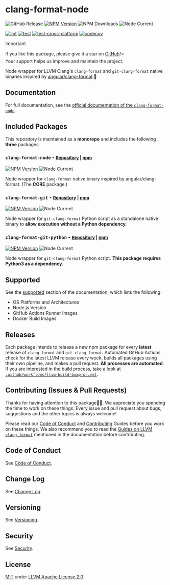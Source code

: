 # clang-format-node

![GitHub Release](https://img.shields.io/github/v/release/lumirlumir/npm-clang-format-node?label=release%20(LLVM%20version)&color=83ba63&display_name=release)
[![NPM Version](https://img.shields.io/npm/v/clang-format-node?color=83ba63)](https://www.npmjs.com/package/clang-format-node)
![NPM Downloads](https://img.shields.io/npm/dm/clang-format-node?color=83ba63)
![Node Current](https://img.shields.io/node/v/clang-format-node?color=83ba63)

[![lint](https://github.com/lumirlumir/npm-clang-format-node/actions/workflows/lint.yml/badge.svg)](https://github.com/lumirlumir/npm-clang-format-node/actions/workflows/lint.yml)
[![test](https://github.com/lumirlumir/npm-clang-format-node/actions/workflows/test.yml/badge.svg)](https://github.com/lumirlumir/npm-clang-format-node/actions/workflows/test.yml)
[![test-cross-platform](https://github.com/lumirlumir/npm-clang-format-node/actions/workflows/test-cross-platform.yml/badge.svg)](https://github.com/lumirlumir/npm-clang-format-node/actions/workflows/test-cross-platform.yml)
[![codecov](https://codecov.io/gh/lumirlumir/npm-clang-format-node/graph/badge.svg?token=69BF05THA2)](https://codecov.io/gh/lumirlumir/npm-clang-format-node)

> [!IMPORTANT]
>
> If you like this package, please give it a star on [GitHub](https://github.com/lumirlumir/npm-clang-format-node)!⭐<br/>
> Your support helps us improve and maintain the project.

Node wrapper for LLVM Clang's `clang-format` and `git-clang-format` native binaries inspired by [angular/clang-format](https://github.com/angular/clang-format).🐉

## Documentation

For full documentation, see the [official documentation of the `clang-format-node`](https://clang-format-node.lumir.page).

## Included Packages

This repository is maintained as a **monorepo** and includes the following **three** packages.

### `clang-format-node` - <small>[Repository](https://github.com/lumirlumir/npm-clang-format-node/tree/main/packages/clang-format-node) | [npm](https://www.npmjs.com/package/clang-format-node)</small>

[![NPM Version](https://img.shields.io/npm/v/clang-format-node)](https://www.npmjs.com/package/clang-format-node)
![Node Current](https://img.shields.io/node/v/clang-format-node)

Node wrapper for `clang-format` native binary inspired by angular/clang-format. (The **CORE** package.)

### `clang-format-git` - <small>[Repository](https://github.com/lumirlumir/npm-clang-format-node/tree/main/packages/clang-format-git) | [npm](https://www.npmjs.com/package/clang-format-git)</small>

[![NPM Version](https://img.shields.io/npm/v/clang-format-git)](https://www.npmjs.com/package/clang-format-git)
![Node Current](https://img.shields.io/node/v/clang-format-git)

Node wrapper for `git-clang-format` Python script as a standalone native binary to **allow execution without a Python dependency**.

### `clang-format-git-python` - <small>[Repository](https://github.com/lumirlumir/npm-clang-format-node/tree/main/packages/clang-format-git-python) | [npm](https://www.npmjs.com/package/clang-format-git-python)</small>

[![NPM Version](https://img.shields.io/npm/v/clang-format-git-python)](https://www.npmjs.com/package/clang-format-git-python)
![Node Current](https://img.shields.io/node/v/clang-format-git-python)

Node wrapper for `git-clang-format` Python script. **This package requires Python3 as a dependency**.

## Supported

See the [supported](https://clang-format-node.lumir.page/docs/get-started/supported) section of the documentation, which lists the following:

- OS Platforms and Architectures
- Node.js Version
- GitHub Actions Runner Images
- Docker Build Images

## Releases

Each package intends to release a new npm package for every **latest** release of `clang-format` and `git-clang-format`. Automated GitHub Actions check for the latest LLVM release every week, builds all packages using their own pipeline, and makes a pull request. **All processes are automated**. If you are interested in the build process, take a look at [`.github/workflows/llvm-build-bump-pr.yml`](https://github.com/lumirlumir/npm-clang-format-node/blob/main/.github/workflows/llvm-build-bump-pr.yml).

## Contributing (Issues & Pull Requests)

Thanks for having attention to this package🙇‍♂️. We appreciate you spending the time to work on these things. Every issue and pull request about bugs, suggestions and the other topics is always welcome!

Please read our [Code of Conduct](https://github.com/lumirlumir/.github/blob/main/CODE_OF_CONDUCT.md#contributor-covenant-code-of-conduct) and [Contributing](https://github.com/lumirlumir/npm-clang-format-node/blob/main/CONTRIBUTING.md) Guides before you work on these things. We also recommend you to read the [Guides on LLVM `clang-format`](http://clang-format-node.lumir.page/docs/further-reading/guides-on-llvm-clang-format) mentioned in the documentation before contributing.

## Code of Conduct

See [Code of Conduct](https://github.com/lumirlumir/.github/blob/main/CODE_OF_CONDUCT.md#contributor-covenant-code-of-conduct).

## Change Log

See [Change Log](https://github.com/lumirlumir/npm-clang-format-node/blob/main/CHANGELOG.md).

## Versioning

See [Versioning](http://clang-format-node.lumir.page/docs/community/versioning).

## Security

See [Security](https://github.com/lumirlumir/npm-clang-format-node/blob/main/SECURITY.md).

## License

[MIT](https://github.com/lumirlumir/npm-clang-format-node/blob/main/LICENSE.md) under [LLVM Apache License 2.0](https://github.com/llvm/llvm-project/blob/main/LICENSE.TXT).
